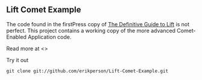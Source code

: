 Lift Comet Example
------------------

The code found in the firstPress copy of [The Definitive Guide to Lift](http://www.apress.com/book/view/1430224215) is not perfect. This project contains a working copy of the more advanced Comet-Enabled Application code.

Read more at <>

Try it out
    
    git clone git://github.com/erikperson/Lift-Comet-Example.git